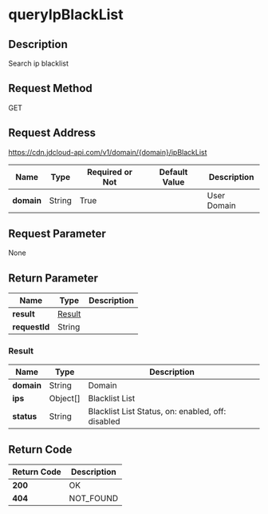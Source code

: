 # queryIpBlackList


## Description
Search ip blacklist

## Request Method
GET

## Request Address
https://cdn.jdcloud-api.com/v1/domain/{domain}/ipBlackList

|Name|Type|Required or Not|Default Value|Description|
|---|---|---|---|---|
|**domain**|String|True| |User Domain|

## Request Parameter
None


## Return Parameter
|Name|Type|Description|
|---|---|---|
|**result**|[Result](queryipblacklist#result)| |
|**requestId**|String| |

### <div id="result">Result</div>
|Name|Type|Description|
|---|---|---|
|**domain**|String|Domain|
|**ips**|Object[]|Blacklist List|
|**status**|String|Blacklist List Status, on: enabled, off: disabled|

## Return Code
|Return Code|Description|
|---|---|
|**200**|OK|
|**404**|NOT_FOUND|